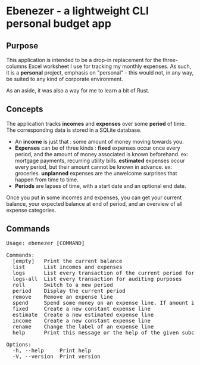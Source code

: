 # Ebenezer - a lightweight CLI personal budget app 

## Purpose

This application is intended to be a drop-in replacement for the three-columns Excel worksheet I use for tracking my monthly expenses. As such, it is a **personal** project, emphasis on "personal" - this would not, in any way, be suited to any kind of corporate environment.

As an aside, it was also a way for me to learn a bit of Rust.

## Concepts

The application tracks **incomes** and **expenses** over some **period** of time. The corresponding data is stored in a SQLite database.

* An **income** is just that : some amount of money moving towards you.
* **Expenses** can be of three kinds : 
    **fixed** expenses occur once every period, and the amount of money associated is known beforehand. ex: mortgage payments, recurring utility bills.
    **estimated** expenses occur every period, but their amount cannot be known in advance. ex: groceries.
    **unplanned** expenses are the unwelcome surprises that happen from time to time.
* **Periods** are lapses of time, with a start date and an optional end date.

Once you put in some incomes and expenses, you can get your current balance, your expected balance at end of period, and an overview of all expense categories.

## Commands

<pre>
Usage: ebenezer [COMMAND]

Commands:
  [empty]   Print the current balance
  list      List incomes and expenses
  logs      List every transaction of the current period for auditing purposes
  logs-all  List every transaction for auditing purposes
  roll      Switch to a new period
  period    Display the current period
  remove    Remove an expense line
  spend     Spend some money on an expense line. If amount is omitted, the whole expense is spent
  fixed     Create a new constant expense line
  estimate  Create a new estimated expense line
  income    Create a new constant expense line
  rename    Change the label of an expense line
  help      Print this message or the help of the given subcommand(s)

Options:
  -h, --help     Print help
  -V, --version  Print version
</pre>
